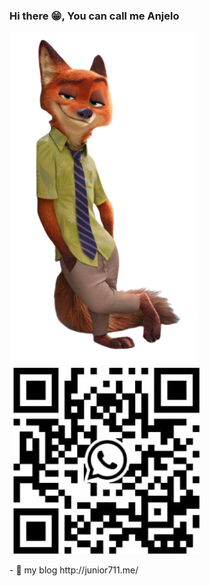 ### Hi there 😁, You can call me Anjelo 
  
<p float="left">
  <img src="https://github.com/AnjeloPeiris711/AnjeloPeiris711/blob/main/Nick.png" width="300" /> 
  <img src="https://github.com/AnjeloPeiris711/AnjeloPeiris711/blob/main/Qr.jpg" width="300" style="margin-left: 5px;"/>
</p>
 - 🔭 my blog <a>http://junior711.me/</a>



